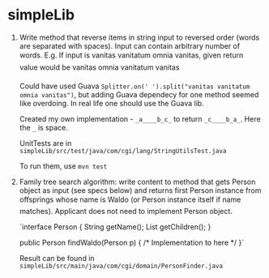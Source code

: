 simpleLib
=========

1.	Write method that reverse items in string input to reversed order (words are separated with spaces). Input can contain arbitrary number of words.
E.g. If input is vanitas vanitatum omnia vanitas, given return value would be vanitas omnia vanitatum vanitas

    Could have used Guava `Splitter.on(' ').split("vanitas vanitatum omnia vanitas")`, 
    but adding Guava dependecy for one method seemed like overdoing.
    In real life one should use the Guava lib.
    
    Created my own implementation - `_a____b_c_` to return `_c____b_a_`. Here the `_` is space.
    
    UnitTests are in `simpleLib/src/test/java/com/cgi/lang/StringUtilsTest.java`
    
    To run them, use `mvn test`

2.	Family tree search algorithm: write content to method that gets Person object as input (see specs below) and returns first Person instance from offsprings whose name is Waldo (or Person instance itself if name matches). Applicant does not need to implement Person object.

    `interface Person {
        String getName();
        List<Person> getChildren();
    }
    
    public Person findWaldo(Person p) {
        /* Implementation to here */
    }`

    Result can be found in `simpleLib/src/main/java/com/cgi/domain/PersonFinder.java`
